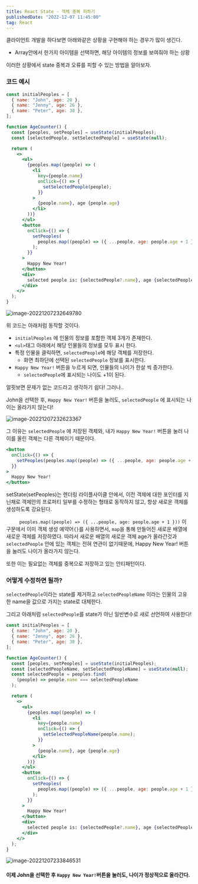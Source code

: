 ```yaml
---
title: React State - 객체 중복 피하기
publishedDate: "2022-12-07 11:45:00"
tag: React
---
```


클라이언트 개발을 하다보면 아래와같은 상황을 구현해야 하는 경우가 많이 생긴다.

- Array안에서 한가지 아이템을 선택하면, 해당 아이템의 정보를 보여줘야 하는 상황

이러한 상황에서 state 중복과 오류를 피할 수 있는 방법을 알아보자.

### 코드 예시

```jsx
const initialPeoples = [
  { name: "John", age: 20 },
  { name: "Jenny", age: 26 },
  { name: "Peter", age: 30 },
];

function AgeCounter() {
  const [peoples, setPeoples] = useState(initialPeoples);
  const [selectedPeople, setSelectedPeople] = useState(null);

  return (
    <>
      <ul>
        {peoples.map((people) => (
          <li
            key={people.name}
            onClick={() => {
              setSelectedPeople(people);
            }}
          >
            {people.name}, age {people.age}
          </li>
        ))}
      </ul>
      <button
        onClick={() => {
          setPeoples(
            peoples.map((people) => ({ ...people, age: people.age + 1 }))
          );
        }}
      >
        Happy New Year!
      </button>
      <div>
        selected people is: {selectedPeople?.name}, age {selectedPeople?.age}
      </div>
    </>
  );
}
```

![image-20221207232649780](/images/posts/react-object-duplication/image-20221207232649780.png)

위 코드는 아래처럼 동작할 것이다.

- `initialPeoples` 에 인물의 정보를 포함한 객체 3개가 존재한다.
- `<ul>`태그 아래에서 해당 인물들의 정보를 모두 표시 한다.
- 특정 인물을 클릭하면, `selectedPeople`에 해당 객체를 저장한다.
  - 화면 최하단에 선택된 `selectedPeople` 정보를 표시한다.
- `Happy New Year!` 버튼을 누르게 되면, 인물들의 나이가 한살 씩 증가한다.
  - `selectedPeople`에 표시되는 나이도 +1이 된다.

얼핏보면 문제가 없는 코드라고 생각하기 쉽다! 그러나..

John을 선택한 후, `Happy New Year!` 버튼을 눌러도, `selectedPeople` 에 표시되는 나이는 올라가지 않는다!

![image-20221207232623367](/images/posts/react-object-duplication/image-20221207232623367.png)

그 이유는 `selectedPeople` 에 저장된 객체와, 내가 `Happy New Year!` 버튼을 눌러 나이를 올린 객체는 다른 객체이기 때문이다.

```jsx
<button
  onClick={() => {
    setPeoples(peoples.map((people) => ({ ...people, age: people.age + 1 })));
  }}
>
  Happy New Year!
</button>
```

setState(setPeoples)는 렌더링 라이플사이클 안에서, 이전 객체에 대한 포인터를 지닌채로 객체안의 프로퍼티 일부를 수정하는 형태로 동작하지 않고, 항상 새로운 객체를 생성하도록 강요된다.

`     peoples.map((people) => ({ ...people, age: people.age + 1 }))` 이 구문에서 이미 객체 생성 예약어`{}`를 사용하면서, `map`을 통해 만들어진 새로운 배열에 새로운 객체를 저장하였다. 따라서 새로운 배열의 새로운 객체 age가 올라간것과 `selectedPeople` 안에 있는 객체는 전혀 연관이 없기때문에, Happy New Year! 버튼을 눌러도 나이가 올라가지 않는다.

또한 이는 필요없는 객체를 중복으로 저장하고 있는 안티패턴이다.

### 어떻게 수정하면 될까?

`selectedPeople`이라는 state를 제거하고 `selectedPeopleName` 이라는 인물의 고유한 name을 값으로 가지는 state로 대체한다.

그리고 아래처럼 `selectedPeople`를 state가 아닌 일반변수로 새로 선언하여 사용한다!

```jsx
const initialPeoples = [
  { name: "John", age: 20 },
  { name: "Jenny", age: 26 },
  { name: "Peter", age: 30 },
];

function AgeCounter() {
  const [peoples, setPeoples] = useState(initialPeoples);
  const [selectedPeopleName, setSelectedPeopleName] = useState(null);
  const selectedPeople = peoples.find(
    (people) => people.name === selectedPeopleName
  );

  return (
    <>
      <ul>
        {peoples.map((people) => (
          <li
            key={people.name}
            onClick={() => {
              setSelectedPeopleName(people.name);
            }}
          >
            {people.name}, age {people.age}
          </li>
        ))}
      </ul>
      <button
        onClick={() => {
          setPeoples(
            peoples.map((people) => ({ ...people, age: people.age + 1 }))
          );
        }}
      >
        Happy New Year!
      </button>
      <div>
        selected people is: {selectedPeople?.name}, age {selectedPeople?.age}
      </div>
    </>
  );
}
```

![image-20221207233846531](/images/posts/react-object-duplication/image-20221207233846531.png)

#### 이제 John을 선택한 후 `Happy New Year!`버튼을 눌러도, 나이가 정상적으로 올라간다.
